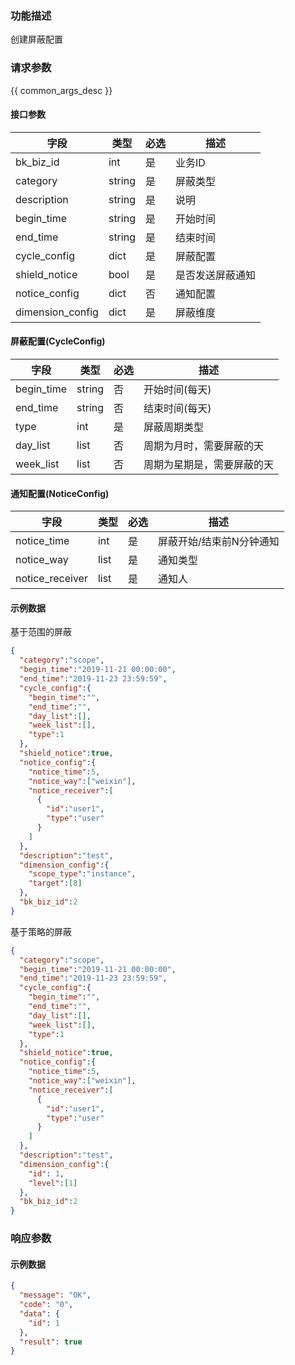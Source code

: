 ### 功能描述

创建屏蔽配置

### 请求参数

{{ common_args_desc }}

#### 接口参数

| 字段             | 类型   | 必选 | 描述             |
| ---------------- | ------ | ---- | ---------------- |
| bk_biz_id        | int    | 是   | 业务ID           |
| category         | string | 是   | 屏蔽类型         |
| description      | string | 是   | 说明             |
| begin_time       | string | 是   | 开始时间         |
| end_time         | string | 是   | 结束时间         |
| cycle_config     | dict   | 是   | 屏蔽配置         |
| shield_notice    | bool   | 是   | 是否发送屏蔽通知 |
| notice_config    | dict   | 否   | 通知配置         |
| dimension_config | dict   | 是   | 屏蔽维度         |

#### 屏蔽配置(CycleConfig)

| 字段       | 类型   | 必选 | 描述                       |
| ---------- | ------ | ---- | -------------------------- |
| begin_time | string | 否   | 开始时间(每天)             |
| end_time   | string | 否   | 结束时间(每天)             |
| type       | int    | 是   | 屏蔽周期类型               |
| day_list   | list   | 否   | 周期为月时，需要屏蔽的天   |
| week_list  | list   | 否   | 周期为星期是，需要屏蔽的天 |

#### 通知配置(NoticeConfig)

| 字段            | 类型 | 必选 | 描述                     |
| --------------- | ---- | ---- | ------------------------ |
| notice_time     | int  | 是   | 屏蔽开始/结束前N分钟通知 |
| notice_way      | list | 是   | 通知类型                 |
| notice_receiver | list | 是   | 通知人                   |

#### 示例数据

基于范围的屏蔽

```json
{
  "category":"scope",
  "begin_time":"2019-11-21 00:00:00",
  "end_time":"2019-11-23 23:59:59",
  "cycle_config":{
    "begin_time":"",
    "end_time":"",
    "day_list":[],
    "week_list":[],
    "type":1
  },
  "shield_notice":true,
  "notice_config":{
    "notice_time":5,
    "notice_way":["weixin"],
    "notice_receiver":[
      {
        "id":"user1",
        "type":"user"
      }
    ]
  },
  "description":"test",
  "dimension_config":{
    "scope_type":"instance",
    "target":[8]
  },
  "bk_biz_id":2
}
```

基于策略的屏蔽

```json
{
  "category":"scope",
  "begin_time":"2019-11-21 00:00:00",
  "end_time":"2019-11-23 23:59:59",
  "cycle_config":{
    "begin_time":"",
    "end_time":"",
    "day_list":[],
    "week_list":[],
    "type":1
  },
  "shield_notice":true,
  "notice_config":{
    "notice_time":5,
    "notice_way":["weixin"],
    "notice_receiver":[
      {
        "id":"user1",
        "type":"user"
      }
    ]
  },
  "description":"test",
  "dimension_config":{
    "id": 1,
    "level":[1]
  },
  "bk_biz_id":2
}
```

### 响应参数

#### 示例数据

```json
{
  "message": "OK",
  "code": "0",
  "data": {
    "id": 1
  },
  "result": true
}
```
